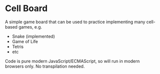 # Cell Board

A simple game board that can be used to practice implementing many cell-based games, e.g.

* Snake (implemented)
* Game of Life
* Tetris
* etc

Code is pure modern JavaScript/ECMAScript, so will run in modern browsers only. 
No transpilation needed.
